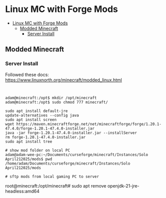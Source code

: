 # Linux MC with Forge Mods

- [Linux MC with Forge Mods](#linux-mc-with-forge-mods)
  - [Modded Minecraft](#modded-minecraft)
    - [Server Install](#server-install)

## Modded Minecraft

### Server Install

Followed these docs: <https://www.linuxnorth.org/minecraft/modded_linux.html>

```shell


adam@minecraft:/opt$ mkdir /opt/minecraft
adam@minecraft:/opt$ sudo chmod 777 minecraft/

sudo apt install default-jre
update-alternatives --config java
sudo apt install screen
wget https://maven.minecraftforge.net/net/minecraftforge/forge/1.20.1-47.4.0/forge-1.20.1-47.4.0-installer.jar
java -jar forge-1.20.1-47.4.0-installer.jar --installServer 
rm forge-1.20.1-47.4.0-installer.jar
sudo apt install tree

# show mod folder on local PC
adam@adam-wee-pc:~/Documents/curseforge/minecraft/Instances/Solo April212025/mods$ pwd
/home/adam/Documents/curseforge/minecraft/Instances/Solo April212025/mods

# sftp mods from local gaming PC to server
```

root@minecraft:/opt/minecraft# sudo apt remove openjdk-21-jre-headless:amd64
